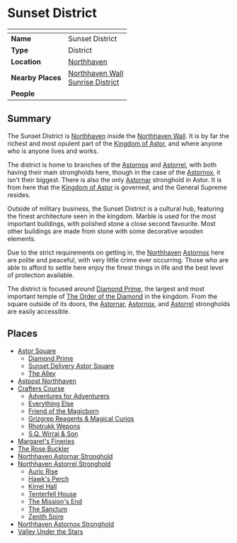 # Sunset District

| []() | |
| --- | --- |
| **Name** | Sunset District |
| **Type** | District |
| **Location** | [Northhaven](../cities/northhaven.md) |
| **Nearby Places** | [Northhaven Wall](../../structures/northhaven-wall.md)<br>[Sunrise District](sunrise-district.md) |
| **People** | |

## Summary

The Sunset District is [Northhaven](../cities/northhaven.md) inside the [Northhaven Wall](../../structures/northhaven-wall.md). It is by far the richest and most opulent part of the [Kingdom of Astor](../../../civilisations/kingdom-of-astor/kingdom-of-astor.md), and where anyone who is anyone lives and works.

The district is home to branches of the [Astornox](../../../organisations/government/astornox/astornox.md) and [Astorrel](../../../organisations/government/astorrel/astorrel.md), with both having their main strongholds here, though in the case of the [Astornox](../../../organisations/government/astornox/astornox.md), it isn't their biggest. There is also the only [Astornar](../../../organisations/government/astornar.md) stronghold in Astor. It is from here that the [Kingdom of Astor](../../../civilisations/kingdom-of-astor/kingdom-of-astor.md) is governed, and the General Supreme resides.

Outside of military business, the Sunset District is a cultural hub, featuring the finest architecture seen in the kingdom. Marble is used for the most important buildings, with polished stone a close second favourite. Most other buildings are made from stone with some decorative wooden elements.

Due to the strict requirements on getting in, the [Northhaven](../cities/northhaven.md) [Astornox](../../../organisations/government/astornox/astornox.md) here are polite and peaceful, with very little crime ever occurring. Those who are able to afford to settle here enjoy the finest things in life and the best level of protection available.

The district is focused around [Diamond Prime](../../buildings/temples/diamond-prime.md), the largest and most important temple of [The Order of the Diamond](../../../organisations/the-order-of-the-diamond.md) in the kingdom. From the square outside of its doors, the [Astornar](../../../organisations/government/astornar.md), [Astornox](../../../organisations/government/astornox/astornox.md), and [Astorrel](../../../organisations/government/astorrel/astorrel.md) strongholds are easily accessible.

## Places

- [Astor Square](../../structures/astor-square.md)
  - [Diamond Prime](../../buildings/temples/diamond-prime.md)
  - [Sunset Delivery Astor Square](../../buildings/shops/sunset-delivery-astor-square.md)
  - [The Alley](../../buildings/shops/the-alley.md)
- [Astpost Northhaven](../../buildings/shops/astpost-northhaven.md)
- [Crafters Course](../streets/crafters-course.md)
  - [Adventures for Adventurers](../../buildings/shops/adventures-for-adventurers.md)
  - [Everything Else](../../buildings/shops/everything-else.md)
  - [Friend of the Magicborn](../../buildings/shops/friend-of-the-magicborn.md)
  - [Grizgrep Reagents & Magical Curios](../../buildings/shops/grizgrep-reagents-and-magical-curios.md)
  - [Rhotrukk Wepons](../../buildings/shops/rhotrukk-wepons.md)
  - [S.Q. Wirral & Son](../../buildings/shops/sq-wirral-and-son.md)
- [Margaret's Fineries](../../buildings/shops/margarets-fineries.md)
- [The Rose Buckler](../../buildings/inns-taverns/the-rose-buckler.md)
- [Northhaven Astornar Stronghold](../strongholds/northhaven-astornar-stronghold.md)
- [Northhaven Astorrel Stronghold](../strongholds/northhaven-astorrel-stronghold.md)
  - [Auric Rise](../../buildings/government/auric-rise.md)
  - [Hawk's Perch](../../buildings/government/hawks-perch.md)
  - [Kirrel Hall](../../buildings/government/kirrel-hall.md)
  - [Tenterfell House](../../buildings/government/tenterfell-house.md)
  - [The Mission's End](../../buildings/inns-taverns/the-missions-end.md)
  - [The Sanctum](../../buildings/government/the-sanctum.md)
  - [Zenith Spire](../../buildings/government/zenith-spire.md)
- [Northhaven Astornox Stronghold](../strongholds/northhaven-astornox-stronghold.md)
- [Valley Under the Stars](../../buildings/inns-taverns/valley-under-the-stars.md)
